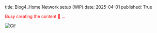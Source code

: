 title: Blog4_Home Network setup (WIP)
date: 2025-04-01
published: True

<span style="color:red"> Busy creating the content &#128075; ...</span>

![Gif](https://media.tenor.com/jNgKSlUpmkEAAAAC/typing-laptop.gif)

